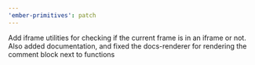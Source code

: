 ```yaml
---
'ember-primitives': patch
---
```


Add iframe utilities for checking if the current frame is in an iframe or not. Also added documentation, and fixed the docs-renderer for rendering the comment block next to functions
